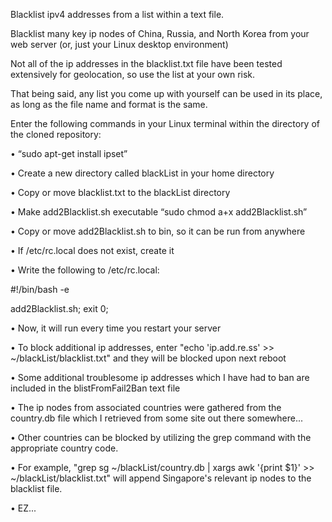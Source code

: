 Blacklist ipv4 addresses from a list within a text file. 

Blacklist many key ip nodes of China, Russia, and North Korea from your web server (or, just your Linux desktop environment)

Not all of the ip addresses in the blacklist.txt file have been tested extensively for geolocation, so use the list at your own risk.

That being said, any list you come up with yourself can be used in its place, as long as the file name and format is the same.

Enter the following commands in your Linux terminal within the directory of the cloned repository: 

• “sudo apt-get install ipset”

• Create a new directory called blackList in your home directory

• Copy or move blacklist.txt to the blackList directory

• Make add2Blacklist.sh executable “sudo chmod a+x add2Blacklist.sh”

• Copy or move add2Blacklist.sh to bin, so it can be run from anywhere

• If /etc/rc.local does not exist, create it

• Write the following to /etc/rc.local:

#!/bin/bash -e

add2Blacklist.sh;
exit 0;

• Now, it will run every time you restart your server

• To block additional ip addresses, enter "echo 'ip.add.re.ss' >> ~/blackList/blacklist.txt" and they will be blocked upon next reboot

• Some additional troublesome ip addresses which I have had to ban are included in the blistFromFail2Ban text file

• The ip nodes from associated countries were gathered from the country.db file which I retrieved from some site out there somewhere...

• Other countries can be blocked by utilizing the grep command with the appropriate country code.

• For example, "grep sg ~/blackList/country.db | xargs awk '{print $1}' >> ~/blackList/blacklist.txt" will append Singapore's 
relevant ip nodes to the blacklist file.

• EZ...

